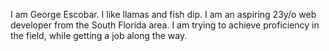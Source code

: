 I am George Escobar.
I like llamas and fish dip.
I am an aspiring 23y/o web developer from the South Florida area.
I am trying to achieve proficiency in the field, while getting a job along the way.
